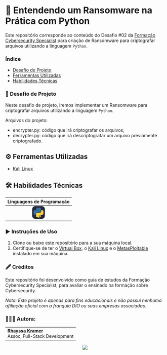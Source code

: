 # 👾 Entendendo um Ransomware na Prática com Python

Este repositório corresponde ao conteúdo do Desafio #02 da [Formação Cybersecurity Specialist](https://web.dio.me/track/formacao-cybersecurity) para criação de Ransomware para criptografar arquivos utilizando a linguagem `Python`.

### Índice
- [Desafio de Projeto](https://github.com/rhayssakramer/formacao-cybersecurity-specialist/tree/main/Desafio%2302-Entendendo-um-Ransomware#-desafio-de-projeto)
- [Ferramentas Utilizadas](https://github.com/rhayssakramer/formacao-cybersecurity-specialist/tree/main/Desafio%2302-Entendendo-um-Ransomware#%EF%B8%8F-ferramentas-utilizadas)
- [Habilidades Técnicas](https://github.com/rhayssakramer/formacao-cybersecurity-specialist/tree/main/Desafio%2302-Entendendo-um-Ransomware#%EF%B8%8F-habilidades-t%C3%A9cnicas)

### 🎯 Desafio de Projeto
Neste desafio de projeto, iremos implementar um Ransomware para criptografar arquivos utilizando a linguagem `Python`.

Arquivos do projeto:
- encrypter.py: código que irá criptografar os arquivos;
- decrypter.py: código que irá descriptografar um arquivo previamente criptografado.


## ⚙️ Ferramentas Utilizadas
- [Kali Linux](https://www.kali.org/get-kali/#kali-platforms)

## 🛠️ Habilidades Técnicas  
| Linguagens de Programação |
| :-----------------: |
| <img height="40" src="https://github.com/rhayssakramer/rhayssakramer/blob/main/assets/icon/Python-Dark.svg">
  
### ▶️ Instruções de Uso

1. Clone ou baixe este repositório para a sua máquina local.
2. Certifique-se de ter o [Virtual Box](https://www.virtualbox.org/wiki/Downloads), o [Kali Linux](https://www.kali.org/get-kali/#kali-platforms) e o [MetasPloitable](https://sourceforge.net/projects/metasploitable/) instalado em sua máquina.

### 🖋️ Créditos
Este repositório foi desenvolvido como guia de estudos da Formação Cybersecurity Specialist, para avaliar o ensinado na formação sobre Cybersecurity.

*Nota: Este projeto é apenas para fins educacionais e não possui nenhuma afiliação oficial com a franquia DIO ou suas empresas associadas.*

### 👩🏼‍💻 Autora:
<table style="border=0">
  <tr>
    <td align="left">
      <a href="https://github.com/rhayssakramer">
        <span><b>Rhayssa Kramer</b></span>
      </a>
      <br>
      <span>Assoc, Full-Stack Development</span>
    </td>
  </tr>
</table>

<div align="center"><a href="https://github.com/rhayssakramer"><img src="https://github.com/user-attachments/assets/27f933bf-6bb5-418d-aa0f-842b65185a82" width="130"></a></div>

